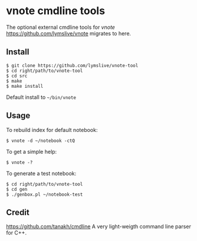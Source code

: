 # vnote cmdline tools

The optional external cmdline tools for *vnote*
https://github.com/lymslive/vnote
migrates to here.

## Install

```
$ git clone https://github.com/lymslive/vnote-tool
$ cd right/path/to/vnote-tool
$ cd src
$ make
$ make install
```

Default install to `~/bin/vnote`

## Usage

To rebuild index for default notebook:

```
$ vnote -d ~/notebook -ctQ
```

To get a simple help:
```
$ vnote -?
```

To generate a test notebook:
```
$ cd right/path/to/vnote-tool
$ cd gen
$ ./genbox.pl ~/notebook-test
```

## Credit
https://github.com/tanakh/cmdline
A very light-weigth command line parser for C++.
